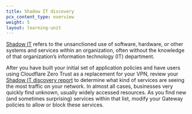 ```yaml
---
title: Shadow IT discovery
pcx_content_type: overview
weight: 5
layout: learning-unit
---
```


[Shadow IT](https://www.cloudflare.com/learning/access-management/what-is-shadow-it/) refers to the unsanctioned use of software, hardware, or other systems and services within an organization, often without the knowledge of that organization’s information technology (IT) department.

After you have built your initial set of application policies and have users using Cloudflare Zero Trust as a replacement for your VPN, review your [Shadow IT discovery report](/cloudflare-one/insights/analytics/access/#private-network-origins) to determine what kind of services are seeing the most traffic on your network. In almost all cases, businesses very quickly find unknown, usually widely accessed resources. As you find new (and sometimes surprising) services within that list, modify your Gateway policies to allow or block these services.
